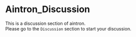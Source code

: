 # Aintron_Discussion

 This is a discussion section of aintron. </br>
 Please go to the `Discussion` section to start your discussion.

